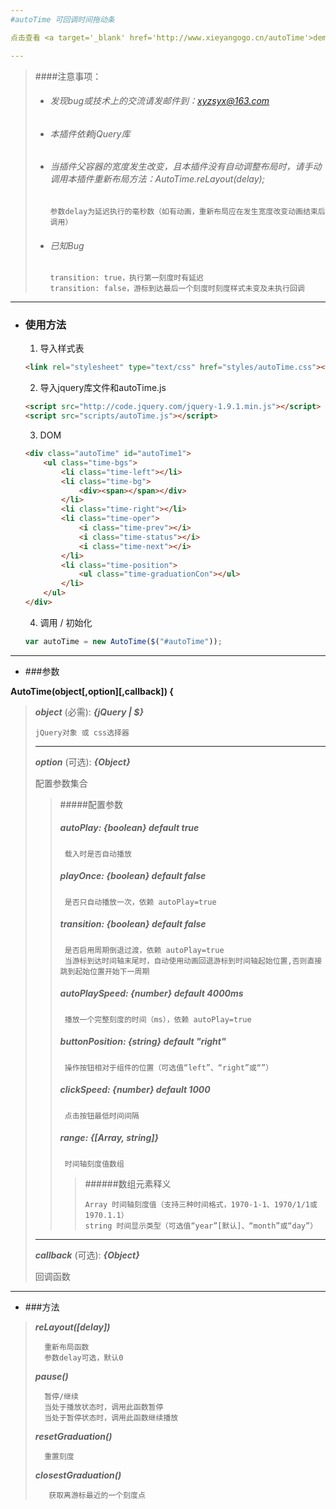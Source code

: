 ```yaml
---
#autoTime 可回调时间拖动条

点击查看 <a target='_blank' href='http://www.xieyangogo.cn/autoTime'>demo</a>

---
```


> ####注意事项：
>
>* ###### 发现bug或技术上的交流请发邮件到：xyzsyx@163.com
>
>* ###### 本插件依赖jQuery库
>
>* ###### 当插件父容器的宽度发生改变，且本插件没有自动调整布局时，请手动调用本插件重新布局方法：AutoTime.reLayout(delay);
>
>       参数delay为延迟执行的毫秒数（如有动画，重新布局应在发生宽度改变动画结束后调用）
>       
>* ###### 已知Bug
>
>       transition: true，执行第一刻度时有延迟
>       transition: false，游标到达最后一个刻度时刻度样式未变及未执行回调

-----
- ### 使用方法

    1. 导入样式表
    ```html
    <link rel="stylesheet" type="text/css" href="styles/autoTime.css"></link>
    ```

    2. 导入jquery库文件和autoTime.js
    ```html
    <script src="http://code.jquery.com/jquery-1.9.1.min.js"></script>
    <script src="scripts/autoTime.js"></script>
    ```
     
    3. DOM
    ```html
    <div class="autoTime" id="autoTime1">
        <ul class="time-bgs">
            <li class="time-left"></li>
            <li class="time-bg">
                <div><span></span></div>
            </li>
            <li class="time-right"></li>
            <li class="time-oper">
                <i class="time-prev"></i>
                <i class="time-status"></i>
                <i class="time-next"></i>
            </li>
            <li class="time-position">
                <ul class="time-graduationCon"></ul>
            </li>
        </ul>
    </div>
    ```
    
    4. 调用 / 初始化
	```javascript
    var autoTime = new AutoTime($("#autoTime"));
	```
	
---
* ###参数

**AutoTime(object[,option][,callback]) {**



>**_object_** (必需): **_{jQuery | $}_**
>
>     jQuery对象 或 css选择器
>    
>---
>
>**_option_** (可选): **_{Object}_**
>
>    配置参数集合
>
>>#####配置参数
>>##### **_autoPlay_**: *{boolean}* default true
>>
>>      载入时是否自动播放
>>
>>##### **_playOnce_**: *{boolean}* default false
>>      是否只自动播放一次，依赖 autoPlay=true
>>
>>##### **_transition_**: *{boolean}* default false
>>      是否启用周期倒退过渡，依赖 autoPlay=true
>>      当游标到达时间轴末尾时，自动使用动画回退游标到时间轴起始位置,否则直接跳到起始位置开始下一周期
>>
>>##### **_autoPlaySpeed_**: *{number}* default 4000ms
>>      播放一个完整刻度的时间（ms），依赖 autoPlay=true
>>
>>##### **_buttonPosition_**: *{string}* default "right"
>>      操作按钮相对于组件的位置（可选值“left”、“right”或“”）
>>
>>##### **_clickSpeed_**: *{number}* default 1000
>>      点击按钮最低时间间隔
>>
>>##### **_range_**: *{[Array, string]}*
>>      时间轴刻度值数组
>>>
>>>######数组元素释义
>>>    
>>>     Array 时间轴刻度值（支持三种时间格式，1970-1-1、1970/1/1或1970.1.1）
>>>     string 时间显示类型（可选值“year”[默认]、“month”或“day”）
>
>
>---
>
>**_callback_** (可选): **_{Object}_**
>
>    回调函数

---
* ###方法

>**_reLayout([delay])_**
>
>       重新布局函数
>       参数delay可选，默认0
>
>**_pause()_**
>
>       暂停/继续
>       当处于播放状态时，调用此函数暂停
>       当处于暂停状态时，调用此函数继续播放
>
>**_resetGraduation()_**
>
>       重置刻度
>
>**_closestGraduation()_**
>
>        获取离游标最近的一个刻度点
